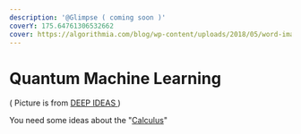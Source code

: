 ```yaml
---
description: '@Glimpse ( coming soon )'
coverY: 175.64761306532662
cover: https://algorithmia.com/blog/wp-content/uploads/2018/05/word-image.png
---
```


# Quantum Machine Learning

( Picture is from [DEEP IDEAS ](https://www.sabinasz.net/deep-learning-from-scratch-iv-gradient-descent-and-backpropagation/))

You need some ideas about the "[Calculus](../euer-privater-vorkurs/mathe/basics/calculus/)"&#x20;
